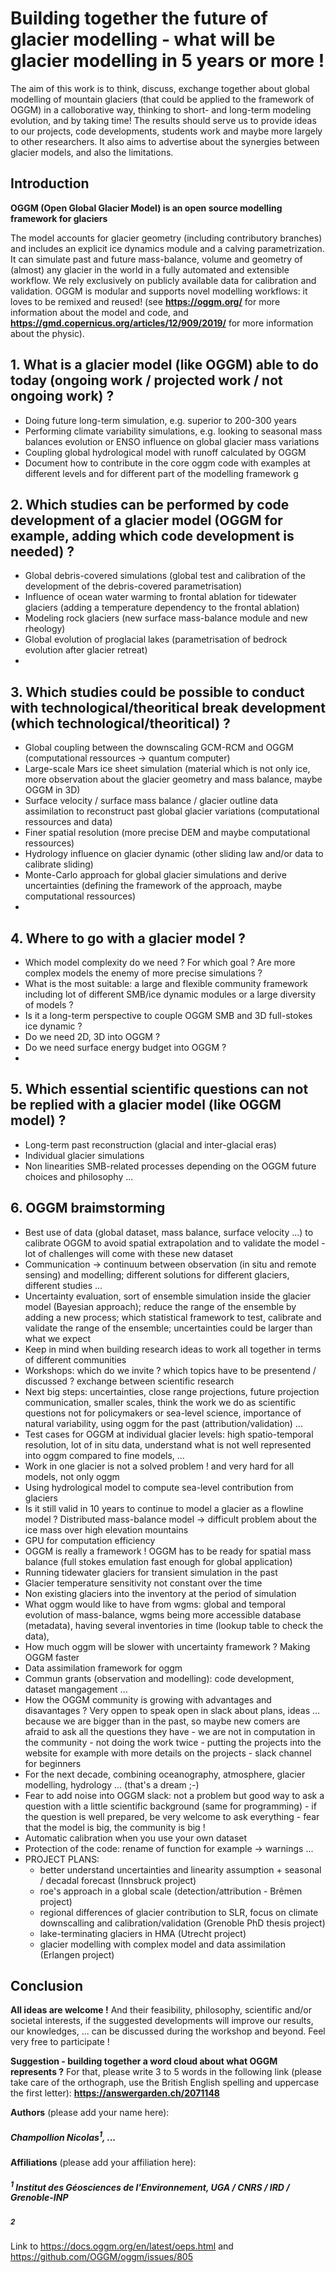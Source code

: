 # Building together the future of glacier modelling - what will be glacier modelling in 5 years or more !

The aim of this work is to think, discuss, exchange together about global modelling of mountain glaciers (that could be applied to the framework of OGGM) in a calloborative way, thinking to short- and long-term modeling evolution, and by taking time! The results should serve us to provide ideas to our projects, code developments, students work and maybe more largely to other researchers. It also aims to advertise about the synergies between glacier models, and also the limitations. 

## Introduction

**OGGM (Open Global Glacier Model) is an open source modelling framework for glaciers**

The model accounts for glacier geometry (including contributory branches) and includes an explicit ice dynamics module and a calving parametrization. It can simulate past and future mass-balance, volume and geometry of (almost) any glacier in the world in a fully automated and extensible workflow. We rely exclusively on publicly available data for calibration and validation. OGGM is modular and supports novel modelling workflows: it loves to be remixed and reused! (see **https://oggm.org/** for more information about the model and code, and **https://gmd.copernicus.org/articles/12/909/2019/** for more information about the physic).

## 1. What is a glacier model (like OGGM) able to do today (ongoing work / projected work / not ongoing work) ?

- Doing future long-term simulation, e.g. superior to 200-300 years
- Performing climate variability simulations, e.g. looking to seasonal mass balances evolution or ENSO influence on global glacier mass variations
- Coupling global hydrological model with runoff calculated by OGGM
- Document how to contribute in the core oggm code with examples at different levels and for different part of the modelling framework
g

## 2. Which studies can be performed by code development of a glacier model (OGGM for example, adding which code development is needed) ?

- Global debris-covered simulations (global test and calibration of the development of the debris-covered parametrisation)
- Influence of ocean water warming to frontal ablation for tidewater glaciers (adding a temperature dependency to the frontal ablation)
- Modeling rock glaciers (new surface mass-balance module and new rheology)
- Global evolution of proglacial lakes (parametrisation of bedrock evolution after glacier retreat)
- 

## 3. Which studies could be possible to conduct with technological/theoritical break development (which technological/theoritical) ?

- Global coupling between the downscaling GCM-RCM and OGGM (computational ressources -> quantum computer)
- Large-scale Mars ice sheet simulation (material which is not only ice, more observation about the glacier geometry and mass balance, maybe OGGM in 3D)
- Surface velocity / surface mass balance / glacier outline data assimilation to reconstruct past global glacier variations (computational ressources and data)
- Finer spatial resolution (more precise DEM and maybe computational ressources)
- Hydrology influence on glacier dynamic (other sliding law and/or data to calibrate sliding)
- Monte-Carlo approach for global glacier simulations and derive uncertainties (defining the framework of the approach, maybe computational ressources)
- 

## 4. Where to go with a glacier model ?

- Which model complexity do we need ? For which goal ? Are more complex models the enemy of more precise simulations ?
- What is the most suitable: a large and flexible community framework including lot of different SMB/ice dynamic modules or a large diversity of models ?
- Is it a long-term perspective to couple OGGM SMB and 3D full-stokes ice dynamic ?
- Do we need 2D, 3D into OGGM ?
- Do we need surface energy budget into OGGM ?
- 

## 5. Which essential scientific questions can not be replied with a glacier model (like OGGM model) ?

- Long-term past reconstruction (glacial and inter-glacial eras)
- Individual glacier simulations
- Non linearities SMB-related processes depending on the OGGM future choices and philosophy ...

## 6. OGGM braimstorming

- Best use of data (global dataset, mass balance, surface velocity ...) to calibrate OGGM to avoid spatial extrapolation and to validate the model - lot of challenges will come with these new dataset
- Communication -> continuum between observation (in situ and remote sensing) and modelling; different solutions for different glaciers, different studies ...
- Uncertainty evaluation, sort of ensemble simulation inside the glacier model (Bayesian approach); reduce the range of the ensemble by adding a new process; which statistical framework to test, calibrate and validate the range of the ensemble; uncertainties could be larger than what we expect
- Keep in mind when building research ideas to work all together in terms of different communities
- Workshops: which do we invite ? which topics have to be presentend / discussed ? exchange between scientific research
- Next big steps: uncertainties, close range projections, future projection communication, smaller scales, think the work we do as scientific questions not for policymakers or sea-level science, importance of natural variability, using oggm for the past (attribution/validation) ...
- Test cases for OGGM at individual glacier levels: high spatio-temporal resolution, lot of in situ data, understand what is not well represented into oggm compared to fine models, ...
- Work in one glacier is not a solved problem ! and very hard for all models, not only oggm
- Using hydrological model to compute sea-level contribution from glaciers
- Is it still valid in 10 years to continue to model a glacier as a flowline model ? Distributed mass-balance model -> difficult problem about the ice mass over high elevation mountains
- GPU for computation efficiency
- OGGM is really a framework ! OGGM has to be ready for spatial mass balance (full stokes emulation fast enough for global application)
- Running tidewater glaciers for transient simulation in the past
- Glacier temperature sensitivity not constant over the time
- Non existing glaciers into the inventory at the period of simulation
- What oggm would like to have from wgms: global and temporal evolution of mass-balance, wgms being more accessible database (metadata), having several inventories in time (lookup table to check the data), 
- How much oggm will be slower with uncertainty framework ? Making OGGM faster
- Data assimilation framework for oggm
- Commun grants (observation and modelling): code development, dataset mangagement ...
- How the OGGM community is growing with advantages and disavantages ? Very oppen to speak open in slack about plans, ideas ... because we are bigger than in the past, so maybe new comers are afraid to ask all the questions they have - we are not in computation in the community - not doing the work twice - putting the projects into the website for example with more details on the projects - slack channel for beginners 
- For the next decade, combining oceanography, atmosphere, glacier modelling, hydrology ... (that's a dream ;-) 
- Fear to add noise into OGGM slack: not a problem but good way to ask a question with a little scientific background (same for programming) - if the question is well prepared, be very welcome to ask everything - fear that the model is big, the community is big !
- Automatic calibration when you use your own dataset
- Protection of the code: rename of function for example -> warnings ...
- PROJECT PLANS:
  - better understand uncertainties and linearity assumption + seasonal / decadal forecast (Innsbruck project)
  - roe's approach in a global scale (detection/attribution - Brêmen project)
  - regional differences of glacier contribution to SLR, focus on climate downscalling and calibration/validation (Grenoble PhD thesis project)
  - lake-terminating glaciers in HMA (Utrecht project)
  - glacier modelling with complex model and data assimilation (Erlangen project)

## Conclusion

**All ideas are welcome !** And their feasibility, philosophy, scientific and/or societal interests, if the suggested developments will improve our results, our knowledges, ... can be discussed during the workshop and beyond. Feel very free to participate !

**Suggestion - building together a word cloud about what OGGM represents ?** For that, please write 3 to 5 words in the following link (please take care of the orthograph, use the British English spelling and uppercase the first letter): **https://answergarden.ch/2071148**

**Authors** (please add your name here):
##### Champollion Nicolas<sup>1</sup>, ...
#####

**Affiliations** (please add your affiliation here):
##### <sup>1</sup> Institut des Géosciences de l'Environnement, UGA / CNRS / IRD / Grenoble-INP
##### <sup>2</sup>

Link to https://docs.oggm.org/en/latest/oeps.html and https://github.com/OGGM/oggm/issues/805

